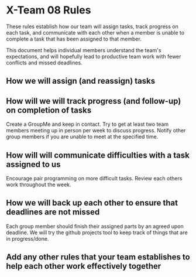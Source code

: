 # X-Team 08 Rules

These rules establish how our team will assign tasks,
track progress on each task, and communicate with each other 
when a member is unable to complete a task that has been assigned to that member.

This document helps individual members understand the team's expectations,
and will hopefully lead to productive team work with fewer conflicts
and missed deadlines.

## How we will assign (and reassign) tasks



## How will we will track progress (and follow-up) on completion of tasks
Create a GroupMe and keep in contact.
Try to get at least two team members meeting up in person per week to discuss progress.
Notify other group members if you are unable to meet at the specified time.

## How will will communicate difficulties with a task assigned to us
Encourage pair programming on more difficult tasks.
Review each others work throughout the week.


## How we will back up each other to ensure that deadlines are not missed
Each group member should finish their assigned parts by an agreed upon deadline. We will try the github projects tool to keep track of things that are in progress/done.


## Add any other rules that your team establishes to help each other work effectively together



